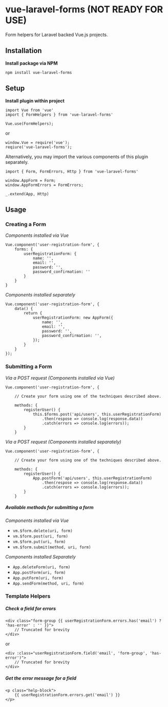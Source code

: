 # vue-laravel-forms (NOT READY FOR USE)
Form helpers for Laravel backed Vue.js projects.


## Installation
**Install package via NPM**
```
npm install vue-laravel-forms
```

## Setup
**Install plugin within project**
```
import Vue from 'vue'
import { FormHelpers } from 'vue-laravel-forms'

Vue.use(FormHelpers);
```

or 

```
window.Vue = require('vue');
reqiure('vue-laravel-forms');
```

Alternatively, you may import the various components of this plugin separately.
```
import { Form, FormErrors, Http } from 'vue-laravel-forms'

window.AppForm = Form;
window.AppFormErrors = FormErrors;

_.extend(App, Http)
```

## Usage
### Creating a Form
_Components installed via Vue_
```
Vue.component('user-registration-form', {
    forms: {
        userRegistrationForm: {
            name: '',
            email: '',
            password: '',
            password_confirmation: ''
        }
    }
}
```

_Components installed separately_
```
Vue.component('user-registration-form', {
    data() {
        return { 
            userRegistrationForm: new AppForm({
                name: '',
                email: '',
                password: '',
                password_confirmation: '',
            });
        }
    }
});
```

### Submitting a Form
_Via a POST request (Components installed via Vue)_
```
Vue.component('user-registration-form', {

    // Create your form using one of the techniques described above.
    
    methods: {
        registerUser() {
            this.$forms.post('api/users', this.userRegistrationForm)
                .then(respose => console.log(response.data))
                .catch(errors => console.log(errors));
        }
    }
```

_Via a POST request (Components installed separately)_
```
Vue.component('user-registration-form', {

    // Create your form using one of the techniques described above.
    
    methods: {
        registerUser() {
            App.postForm('api/users', this.userRegistrationForm)
                .then(respose => console.log(response.data))
                .catch(errors => console.log(errors));
        }
    }
```

##### Available methods for submitting a form
_Components installed via Vue_
* `vm.$form.delete(uri, form)`
* `vm.$form.post(uri, form)`
* `vm.$form.put(uri, form)`
* `vm.$form.submit(method, uri, form)`

_Components installed Separately_
* `App.deleteForm(uri, form)`
* `App.postForm(uri, form)`
* `App.putForm(uri, form)`
* `App.sendForm(method, uri, form)`

### Template Helpers
##### Check a field for errors
```
<div class="form-group {{ userRegistrationForm.errors.has('email') ? 'has-error' : '' }}">
    // Truncated for brevity
</div>
```

or

```
<div :class="userRegistrationForm.field('email', 'form-group', 'has-error')">
    // Truncated for brevity
</div>
```

##### Get the error message for a field
```
<p class="help-block">
    {{ userRegistrationForm.errors.get('email') }}
</p>
```

